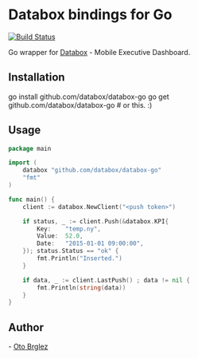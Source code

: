 # Databox bindings for Go

[![Build Status](https://travis-ci.org/databox/databox-go.svg)](https://travis-ci.org/databox/databox-go)

Go wrapper for [Databox](http://databox.com) - Mobile Executive Dashboard.

## Installation

  go install github.com/databox/databox-go
  go get github.com/databox/databox-go # or this. :)

## Usage
```go
package main

import (
	databox "github.com/databox/databox-go"
	"fmt"
)

func main() {
    client := databox.NewClient("<push token>")

	if status, _ := client.Push(&databox.KPI{
		Key:	"temp.ny",
		Value: 	52.0,
		Date: 	"2015-01-01 09:00:00",
	}); status.Status == "ok" {
		fmt.Println("Inserted.")
	}

    if data, _ := client.LastPush() ; data != nil {
        fmt.Println(string(data))
    }
}

```

## Author
- [Oto Brglez](https://github.com/otobrglez)
